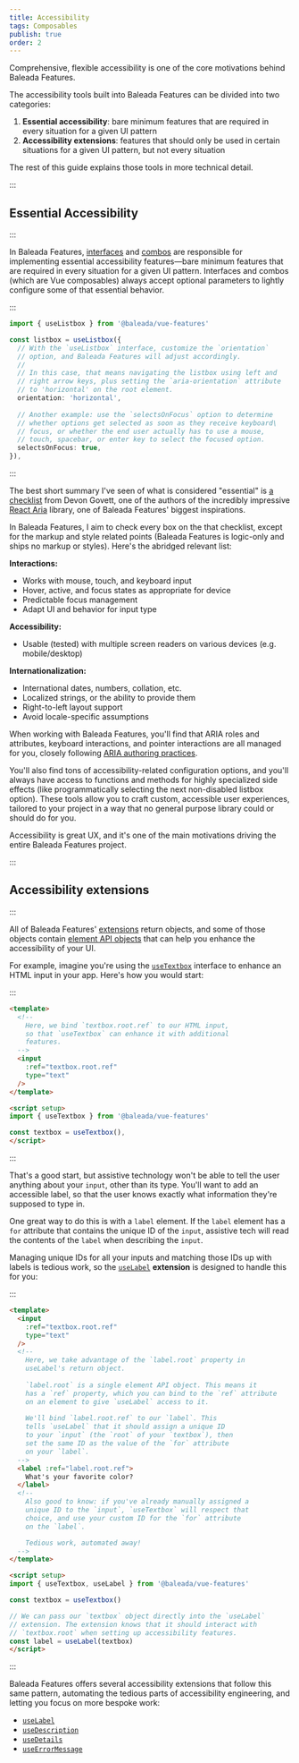 ```yaml
---
title: Accessibility
tags: Composables
publish: true
order: 2
---
```


Comprehensive, flexible accessibility is one of the core motivations behind Baleada Features.

The accessibility tools built into Baleada Features can be divided into two categories:
1. **Essential accessibility**: bare minimum features that are required in every situation for a given UI pattern
2. **Accessibility extensions**: features that should only be used in certain situations for a given UI pattern, but not every situation

The rest of this guide explains those tools in more technical detail.


:::
## Essential Accessibility
:::

In Baleada Features, [interfaces](/docs/features#using-interfaces) and [combos](/docs/features#using-combos) are responsible for implementing essential accessibility features—bare minimum features that are required in every situation for a given UI pattern. Interfaces and combos (which are Vue composables) always accept optional parameters to lightly configure some of that essential behavior.

:::
```ts
import { useListbox } from '@baleada/vue-features'

const listbox = useListbox({
  // With the `useListbox` interface, customize the `orientation`
  // option, and Baleada Features will adjust accordingly.
  //
  // In this case, that means navigating the listbox using left and
  // right arrow keys, plus setting the `aria-orientation` attribute 
  // to 'horizontal' on the root element.
  orientation: 'horizontal',
  
  // Another example: use the `selectsOnFocus` option to determine
  // whether options get selected as soon as they receive keyboard\
  // focus, or whether the end user actually has to use a mouse,
  // touch, spacebar, or enter key to select the focused option.
  selectsOnFocus: true,
}),
```
:::

The best short summary I've seen of what is considered "essential" is [a checklist](https://twitter.com/devongovett/status/1542546932840534016?s=20&t=f8mdjeFBkZVjp-bAYHXYWg) from Devon Govett, one of the authors of the incredibly impressive [React Aria](https://react-spectrum.adobe.com/react-aria/index.html) library, one of Baleada Features' biggest inspirations.

In Baleada Features, I aim to check every box on the that checklist, except for the markup and style related points (Baleada Features is logic-only and ships no markup or styles). Here's the abridged relevant list:

**Interactions:**
- Works with mouse, touch, and keyboard input
- Hover, active, and focus states as appropriate for device
- Predictable focus management
- Adapt UI and behavior for input type

**Accessibility:**
- Usable (tested) with multiple screen readers on various devices (e.g. mobile/desktop)

**Internationalization:**
- International dates, numbers, collation, etc.
- Localized strings, or the ability to provide them
- Right-to-left layout support
- Avoid locale-specific assumptions

When working with Baleada Features, you'll find that ARIA roles and attributes, keyboard interactions, and pointer interactions are all managed for you, closely following [ARIA authoring practices](https://www.w3.org/WAI/ARIA/apg/).

You'll also find tons of accessibility-related configuration options, and you'll always have access to functions and methods for highly specialized side effects (like programmatically selecting the next non-disabled listbox option). These tools allow you to craft custom, accessible user experiences, tailored to your project in a way that no general purpose library could or should do for you.

Accessibility is great UX, and it's one of the main motivations driving the entire Baleada Features project.


:::
## Accessibility extensions
:::

All of Baleada Features' [extensions](/docs/features#using-extensions) return objects, and some of those objects contain [element API objects](/docs/features/shared/element-api) that can help you enhance the accessibility of your UI.

For example, imagine you're using the [`useTextbox`](/docs/features/interfaces/textbox) interface to enhance an HTML input in your app. Here's how you would start:

:::
```html
<template>
  <!--
    Here, we bind `textbox.root.ref` to our HTML input,
    so that `useTextbox` can enhance it with additional
    features.
  -->
  <input
    :ref="textbox.root.ref"
    type="text"
  />
</template>

<script setup>
import { useTextbox } from '@baleada/vue-features'

const textbox = useTextbox(),
</script>
```
:::

That's a good start, but assistive technology won't be able to tell the user anything about your `input`, other than its type. You'll want to add an accessible label, so that the user knows exactly what information they're supposed to type in.

One great way to do this is with a `label` element. If the `label` element has a `for` attribute that contains the unique ID of the `input`, assistive tech will read the contents of the `label` when describing the `input`.

Managing unique IDs for all your inputs and matching those IDs up with labels is tedious work, so the [`useLabel`](/docs/features/extensions/label) **extension** is designed to handle this for you:

:::
```html
<template>
  <input
    :ref="textbox.root.ref"
    type="text"
  />
  <!--
    Here, we take advantage of the `label.root` property in
    useLabel's return object.
    
    `label.root` is a single element API object. This means it
    has a `ref` property, which you can bind to the `ref` attribute
    on an element to give `useLabel` access to it.
    
    We'll bind `label.root.ref` to our `label`. This
    tells `useLabel` that it should assign a unique ID
    to your `input` (the `root` of your `textbox`), then
    set the same ID as the value of the `for` attribute
    on your `label`.
  -->
  <label :ref="label.root.ref">
    What's your favorite color?
  </label>
  <!-- 
    Also good to know: if you've already manually assigned a 
    unique ID to the `input`, `useTextbox` will respect that
    choice, and use your custom ID for the `for` attribute
    on the `label`.

    Tedious work, automated away!
  -->
</template>

<script setup>
import { useTextbox, useLabel } from '@baleada/vue-features'

const textbox = useTextbox()

// We can pass our `textbox` object directly into the `useLabel`
// extension. The extension knows that it should interact with 
// `textbox.root` when setting up accessibility features.
const label = useLabel(textbox)
</script>
```
:::

Baleada Features offers several accessibility extensions that follow this same pattern, automating the tedious parts of accessibility engineering, and letting you focus on more bespoke work:
- [`useLabel`](/docs/features/extensions/label)
- [`useDescription`](/docs/features/extensions/description)
- [`useDetails`](/docs/features/extensions/details)
- [`useErrorMessage`](/docs/features/extensions/error-message)
